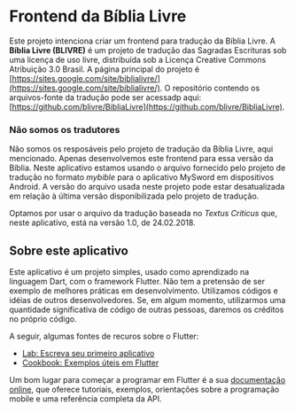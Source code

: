 # Frontend da Bíblia Livre

Este projeto intenciona criar um frontend para tradução da Bíblia Livre. A **Bíblia Livre (BLIVRE)**  é um projeto de tradução das Sagradas Escrituras sob uma licença de uso livre, distribuída sob a Licença Creative Commons Atribuição 3.0 Brasil. A página principal do projeto é  [https://sites.google.com/site/biblialivre/](https://sites.google.com/site/biblialivre/). O repositório contendo os arquivos-fonte da tradução pode ser acessadp aqui: [https://github.com/blivre/BibliaLivre](https://github.com/blivre/BibliaLivre).


### Não somos os tradutores

Não somos os resposáveis pelo projeto de tradução da Bíblia Livre, aqui mencionado. Apenas desenvolvemos este frontend para essa versão da Bíblia. Neste aplicativo estamos usando o arquivo fornecido pelo projeto de tradução no formato *mybible* para o aplicativo MySword em dispositivos Android. A versão do arquivo usada neste projeto pode estar desatualizada em relação à última versão disponibilizada pelo projeto de tradução.


Optamos por usar o arquivo da tradução baseada no *Textus Criticus* que, neste aplicativo, está na versão 1.0, de 24.02.2018.


## Sobre este aplicativo

Este aplicativo é um projeto simples, usado como aprendizado na linguagem Dart, com o framework Flutter. Não tem a pretensão de ser exemplo de melhores práticas em desenvolvimento. Utilizamos códigos e idéias de outros desenvolvedores. Se, em algum momento, utilizarmos uma quantidade significativa de código de outras pessoas, daremos os créditos no próprio código.

 

A seguir, algumas fontes de recuros sobre o Flutter:

- [Lab: Escreva seu primeiro aplicativo](https://flutter.dev/docs/get-started/codelab)
- [Cookbook: Exemplos úteis em Flutter](https://flutter.dev/docs/cookbook)

Um bom lugar para começar a programar em Flutter é a sua [documentação online](https://flutter.dev/docs), que oferece tutoriais, exemplos, orientações sobre a programação mobile e uma referência completa da API.
